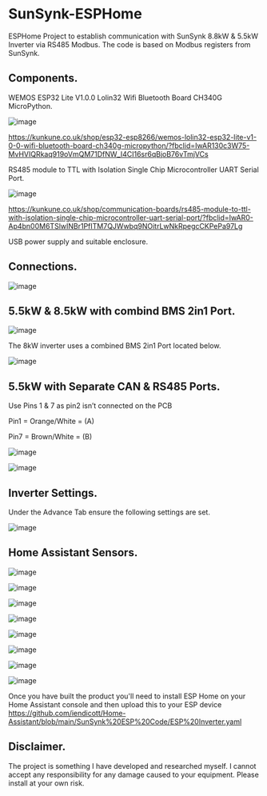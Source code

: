 # SunSynk-ESPHome

ESPHome Project to establish communication with SunSynk 8.8kW & 5.5kW Inverter via RS485 Modbus.
The code is based on Modbus registers from SunSynk.


## Components.

WEMOS ESP32 Lite V1.0.0 Lolin32 Wifi Bluetooth Board CH340G MicroPython.

 ![image](https://github.com/iendicott/Home-Assistant/blob/main/SunSynk%20ESP%20Code/ESPLite.png)

https://kunkune.co.uk/shop/esp32-esp8266/wemos-lolin32-esp32-lite-v1-0-0-wifi-bluetooth-board-ch340g-micropython/?fbclid=IwAR130c3W75-MvHVIQRkaq919oVmQM71DfNW_I4CI16sr6qBjoB76vTmjVCs

RS485 module to TTL with Isolation Single Chip Microcontroller UART Serial Port.

 ![image](https://github.com/iendicott/Home-Assistant/blob/main/SunSynk%20ESP%20Code/RS485%20to%20TTL.png)

https://kunkune.co.uk/shop/communication-boards/rs485-module-to-ttl-with-isolation-single-chip-microcontroller-uart-serial-port/?fbclid=IwAR0-Ap4bn00M6TSlwINBr1PfITM7QJWwbq9NOitrLwNkRpegcCKPePa97Lg

USB power supply and suitable enclosure.

## Connections.

![image](https://github.com/iendicott/Home-Assistant/blob/main/SunSynk%20ESP%20Code/Wiring.png)

## 5.5kW & 8.5kW with combind BMS 2in1 Port.

![image](https://github.com/iendicott/Home-Assistant/blob/main/SunSynk%20ESP%20Code/Connector.png)

The 8kW inverter uses a combined BMS 2in1 Port located below.

![image](https://github.com/iendicott/Home-Assistant/blob/main/SunSynk%20ESP%20Code/8kw.png)

## 5.5kW with Separate CAN & RS485 Ports.

Use Pins 1 & 7 as pin2 isn’t connected on the PCB

Pin1 = Orange/White = (A)

Pin7 = Brown/White = (B)


![image](https://github.com/iendicott/Home-Assistant/blob/main/SunSynk%20ESP%20Code/5.5%20inverter.png)

![image](https://github.com/iendicott/Home-Assistant/blob/main/SunSynk%20ESP%20Code/RS485%20Pins.png)


## Inverter Settings.

Under the Advance Tab ensure the following settings are set.

![image](https://github.com/iendicott/Home-Assistant/blob/main/SunSynk%20ESP%20Code/Inverter%20Settings.png)

## Home Assistant Sensors.

![image](https://github.com/iendicott/Home-Assistant/blob/main/SunSynk%20ESP%20Code/SS1.png)

![image](https://github.com/iendicott/Home-Assistant/blob/main/SunSynk%20ESP%20Code/SS2.png)

![image](https://github.com/iendicott/Home-Assistant/blob/main/SunSynk%20ESP%20Code/SS3.png)

![image](https://github.com/iendicott/Home-Assistant/blob/main/SunSynk%20ESP%20Code/SS4.png)

![image](https://github.com/iendicott/Home-Assistant/blob/main/SunSynk%20ESP%20Code/SS5.png)

![image](https://github.com/iendicott/Home-Assistant/blob/main/SunSynk%20ESP%20Code/SS6.png)

![image](https://github.com/iendicott/Home-Assistant/blob/main/SunSynk%20ESP%20Code/SS7.png)

![image](https://github.com/iendicott/Home-Assistant/blob/main/SunSynk%20ESP%20Code/SS8.png)

Once you have built the product you'll need to install ESP Home on your Home Assistant console and then upload this to your ESP device 
https://github.com/iendicott/Home-Assistant/blob/main/SunSynk%20ESP%20Code/ESP%20Inverter.yaml

## Disclaimer.
The project is something I have developed and researched myself. I cannot accept any responsibility for any damage caused to your equipment. Please install at your own risk.

